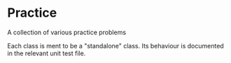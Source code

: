 # Practice
A collection of various practice problems

Each class is ment to be a "standalone" class. Its behaviour is documented in the relevant unit test file.

